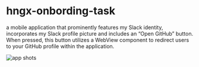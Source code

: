 # hngx-onbording-task

a mobile application that prominently features my Slack identity, incorporates my Slack profile picture and includes an “Open GitHub” button. 
When pressed, this button utilizes a WebView component to redirect users to your GitHub profile within the application.

![app shots](https://github.com/Chris-Eminence/hngx-onbording-task/assets/61974104/5be9050c-c02e-46ab-9ae7-13cbed3d7899)
